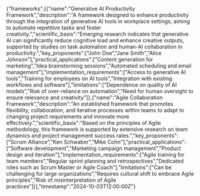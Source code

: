 {"frameworks":[{"name":"Generative AI Productivity Framework","description":"A framework designed to enhance productivity through the integration of generative AI tools in workplace settings, aiming to automate repetitive tasks and foster creativity.","scientific_basis":"Emerging research indicates that generative AI can significantly reduce cognitive load and enhance creative outputs, supported by studies on task automation and human-AI collaboration in productivity.","key_proponents":["John Doe","Jane Smith","Alice Johnson"],"practical_applications":["Content generation for marketing","Idea brainstorming sessions","Automated scheduling and email management"],"implementation_requirements":["Access to generative AI tools","Training for employees on AI tools","Integration with existing workflows and software"],"limitations":["Dependence on quality of AI models","Risk of over-reliance on automation","Need for human oversight to ensure relevance and creativity"]},{"name":"Agile Collaboration Framework","description":"An established framework that promotes flexibility, collaboration, and iterative processes within teams to adapt to changing project requirements and innovate more effectively.","scientific_basis":"Based on the principles of Agile methodology, this framework is supported by extensive research on team dynamics and project management success rates.","key_proponents":["Scrum Alliance","Ken Schwaber","Mike Cohn"],"practical_applications":["Software development","Marketing campaign management","Product design and iteration"],"implementation_requirements":["Agile training for team members","Regular sprint planning and retrospectives","Dedicated roles such as Scrum Master or Agile Coach"],"limitations":["Can be challenging for large organizations","Requires cultural shift to embrace Agile principles","Risk of misinterpretation of Agile practices"]}],"timestamp":"2024-10-03T12:00:00Z"}